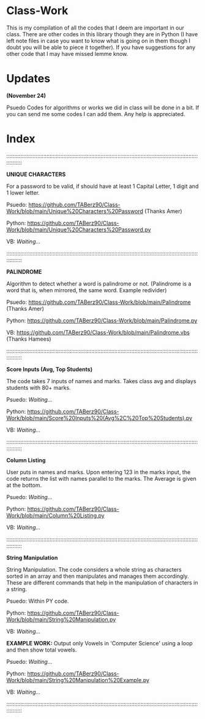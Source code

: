 # Class-Work
This is my compilation of all the codes that I deem are important in our class. There are other codes in this library though they are in Python (I have left note files in case you want to know what is going on in them though I doubt you will be able to piece it together). If you have suggestions for any other code that I may have missed lemme know.

# Updates
**(November 24)**

Psuedo Codes for algorithms or works we did in class will be done in a bit. If you can send me some codes I can add them. Any help is appreciated.

# Index
::::::::::::::::::::::::::::::::::::::::::::::::::::::::::::::::::::::::::::::::::::::::::::::::::::::::::::::::::::::::::::::::::::::

**UNIQUE CHARACTERS**

For a password to be valid, if should have at least 1 Capital Letter, 1 digit and 1 lower letter.

Psuedo: https://github.com/TABerz90/Class-Work/blob/main/Unique%20Characters%20Password (Thanks Amer)

Python: https://github.com/TABerz90/Class-Work/blob/main/Unique%20Characters%20Password.py

VB: *Waiting...*

::::::::::::::::::::::::::::::::::::::::::::::::::::::::::::::::::::::::::::::::::::::::::::::::::::::::::::::::::::::::::::::::::::::

**PALINDROME**

Algorithm to detect whether a word is palindrome or not. (Palindrome is a word that is, when mirrored, the same word. Example redivider)

Psuedo: https://github.com/TABerz90/Class-Work/blob/main/Palindrome (Thanks Amer)

Python: https://github.com/TABerz90/Class-Work/blob/main/Palindrome.py

VB: https://github.com/TABerz90/Class-Work/blob/main/Palindrome.vbs (Thanks Hamees)

::::::::::::::::::::::::::::::::::::::::::::::::::::::::::::::::::::::::::::::::::::::::::::::::::::::::::::::::::::::::::::::::::::::

**Score Inputs (Avg, Top Students)**

The code takes 7 inputs of names and marks. Takes class avg and displays students with 80+ marks.

Psuedo: *Waiting...*

Python: https://github.com/TABerz90/Class-Work/blob/main/Score%20Inputs%20(Avg%2C%20Top%20Students).py

VB: *Waiting...*

::::::::::::::::::::::::::::::::::::::::::::::::::::::::::::::::::::::::::::::::::::::::::::::::::::::::::::::::::::::::::::::::::::::

**Column Listing**

User puts in names and marks. Upon entering 123 in the marks input, the code returns the list with names parallel to the marks. The Average is given at the bottom.

Psuedo: *Waiting...*

Python: https://github.com/TABerz90/Class-Work/blob/main/Column%20Listing.py

VB: *Waiting...*

::::::::::::::::::::::::::::::::::::::::::::::::::::::::::::::::::::::::::::::::::::::::::::::::::::::::::::::::::::::::::::::::::::::

**String Manipulation**

String Manipulation. The code considers a whole string as characters sorted in an array and then manipulates and manages them accordingly. These are different commands that help in the manipulation of characters in a string.

Psuedo: Within PY code.

Python: https://github.com/TABerz90/Class-Work/blob/main/String%20Manipulation.py

VB: *Waiting...*

**EXAMPLE WORK:** Output only Vowels in 'Computer Science' using a loop and then show total vowels.

Psuedo: *Waiting...*

Python: https://github.com/TABerz90/Class-Work/blob/main/String%20Manipulation%20Example.py

VB: *Waiting...*

::::::::::::::::::::::::::::::::::::::::::::::::::::::::::::::::::::::::::::::::::::::::::::::::::::::::::::::::::::::::::::::::::::::
